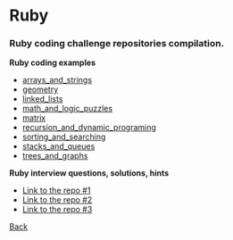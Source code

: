 # Ruby
### Ruby coding challenge repositories compilation.

**Ruby coding examples**
- [arrays_and_strings](https://github.com/flyptkarsh/Cracking-The-Coding-Interview-Ruby-Solutions/tree/master/arrays_and_strings)
- [geometry](https://github.com/flyptkarsh/Cracking-The-Coding-Interview-Ruby-Solutions/tree/master/geometry)
- [linked_lists](https://github.com/flyptkarsh/Cracking-The-Coding-Interview-Ruby-Solutions/tree/master/linked_lists)
- [math_and_logic_puzzles](https://github.com/flyptkarsh/Cracking-The-Coding-Interview-Ruby-Solutions/tree/master/math_and_logic_puzzles)
- [matrix](https://github.com/flyptkarsh/Cracking-The-Coding-Interview-Ruby-Solutions/tree/master/matrix)
- [recursion_and_dynamic_programing](https://github.com/flyptkarsh/Cracking-The-Coding-Interview-Ruby-Solutions/tree/master/recursion_and_dynamic_programing)
- [sorting_and_searching](https://github.com/flyptkarsh/Cracking-The-Coding-Interview-Ruby-Solutions/tree/master/sorting_and_searching)
- [stacks_and_queues](https://github.com/flyptkarsh/Cracking-The-Coding-Interview-Ruby-Solutions/tree/master/stacks_and_queues)
- [trees_and_graphs](https://github.com/flyptkarsh/Cracking-The-Coding-Interview-Ruby-Solutions/tree/master/trees_and_graphs)

**Ruby interview questions, solutions, hints**
- [Link to the repo #1](https://github.com/DopplerHQ/awesome-interview-questions#ruby)
- [Link to the repo #2](https://gist.github.com/ryansobol/5252653)
- [Link to the repo #3](https://github.com/fatosmorina/Coding-Challenges/tree/master/lib)


[Back](./../README.md)